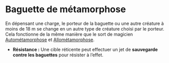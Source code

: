# Baguette de métamorphose


En dépensant une charge, le porteur de la baguette ou une autre créature
à moins de 18 m se change en un autre type de créature choisi par le
porteur. Cela fonctionne de la même manière que le sort de magicien
[Autométamorphose](/Autométamorphose "wikilink") et
[Allométamorphose](/Allométamorphose "wikilink").

  - **Résistance :** Une cible réticente peut effectuer un jet de
    **sauvegarde contre les baguettes** pour résister à l’effet.